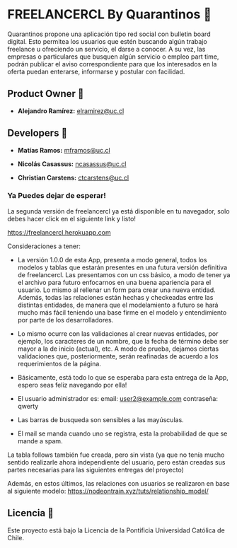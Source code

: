 # FREELANCERCL By Quarantinos :rotating_light:

Quarantinos propone una aplicación tipo red social con bulletin board digital. Esto permitea los usuarios que estén buscando algún trabajo freelance u ofreciendo un servicio, el darse a conocer. A su vez, las empresas o particulares que busquen algún servicio o empleo part time, podrán publicar el aviso correspondiente para que los interesados en la oferta puedan enterarse, informarse y postular con facilidad.

## Product Owner :robot:

* **Alejandro Ramírez:** elramirez@uc.cl

## Developers :construction_worker:

* **Matías Ramos:** mframos@uc.cl

* **Nicolás Casassus:** ncasassus@uc.cl

* **Christian Carstens:** ctcarstens@uc.cl 

### Ya Puedes dejar de esperar!

La segunda versión de freelancercl ya está disponible en tu navegador, solo debes hacer click en el siguiente link y listo!

https://freelancercl.herokuapp.com

Consideraciones a tener:

* La versión 1.0.0 de esta App, presenta a modo general, todos los modelos y tablas que estarán presentes en una futura versión definitiva de freelancercl. Las presentamos con un css básico, a modo de tener ya el archivo para futuro enfocarnos en una buena apariencia para el usuario. Lo mismo al rellenar un form para crear una nueva entidad. Además, todas las relaciones están hechas y checkeadas entre las distintas entidades, de manera que el modelamiento a futuro se hará mucho más fácil teniendo una base firme en el modelo y entendimiento por parte de los desarrolladores. 

* Lo mismo ocurre con las validaciones al crear nuevas entidades, por ejemplo, los caracteres de un nombre, que la fecha de término debe ser mayor a la de inicio (actual), etc. A modo de prueba, dejamos ciertas validaciones  que, posteriormente, serán reafinadas de acuerdo a los requerimientos de la página.

* Básicamente, está todo lo que se esperaba para esta entrega de la App, espero seas feliz navegando por ella!

* El usuario administrador es:
    email: user2@example.com
    contraseña: qwerty 

* Las barras de busqueda son sensibles a las mayúsculas.

* El mail se manda cuando uno se registra, esta la probabilidad de que se mande a spam.

La tabla follows también fue creada, pero sin vista (ya que no tenía mucho sentido realizarle ahora independiente del usuario, pero están creadas sus partes necesarias para las siguientes entregas del proyecto)

Además, en estos últimos, las relaciones con usuarios se realizaron en base al siguiente modelo: https://nodeontrain.xyz/tuts/relationship_model/

## Licencia 📄

Este proyecto está bajo la Licencia de la Pontificia Universidad Católica de Chile.
